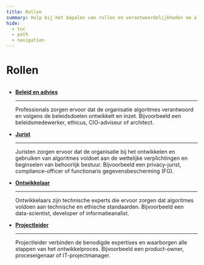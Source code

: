 ```yaml
---
title: Rollen
summary: Hulp bij het bepalen van rollen en verantwoordelijkheden om als overheid verantwoordelijk om te gaan met algoritmes.
hide:
  - toc
  - path
  - navigation
---
```


# Rollen

<div style="margin-top:32px;" class="grid cards" markdown>

-  [__Beleid en advies__](beleid-en-advies.md)

    ---

    Professionals zorgen ervoor dat de organisatie algoritmes verantwoord en volgens de beleidsdoelen ontwikkelt en inzet. Bijvoorbeeld een beleidsmedewerker, ethicus, CIO-adviseur of architect.


-   [__Jurist__](jurist.md)
    
    ---

    Juristen zorgen ervoor dat de organisatie bij het ontwikkelen en gebruiken van algoritmes voldoet aan de wettelijke verplichtingen en beginselen van behoorlijk bestuur. Bijvoorbeeld een privacy-jurist, compliance-officer of functionaris gegevensbescherming (FG). 

-   [__Ontwikkelaar__](ontwikkelaar.md)

    ---

    Ontwikkelaars zijn technische experts die ervoor zorgen dat algoritmes voldoen aan technische en ethische standaarden. Bijvoorbeeld een data-scientist, developer of informatieanalist.

-   [__Projectleider__](projectleider.md)

    ---

    Projectleider verbinden de benodigde expertises en waarborgen alle stappen van het ontwikkelproces. Bijvoorbeeld een product-owner, proceseigenaar of IT-projectmanager.


</div>
